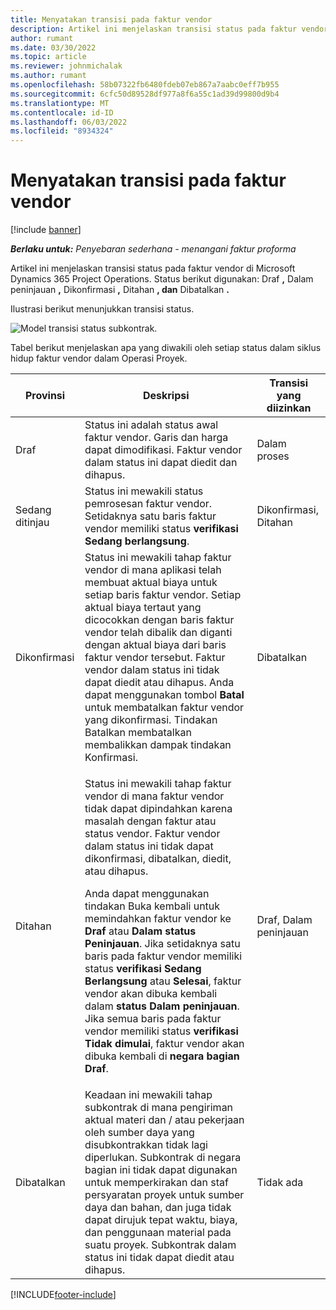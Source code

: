 ```yaml
---
title: Menyatakan transisi pada faktur vendor
description: Artikel ini menjelaskan transisi status pada faktur vendor di Microsoft Dynamics 365 Project Operations.
author: rumant
ms.date: 03/30/2022
ms.topic: article
ms.reviewer: johnmichalak
ms.author: rumant
ms.openlocfilehash: 58b07322fb6480fdeb07eb867a7aabc0eff7b955
ms.sourcegitcommit: 6cfc50d89528df977a8f6a55c1ad39d99800d9b4
ms.translationtype: MT
ms.contentlocale: id-ID
ms.lasthandoff: 06/03/2022
ms.locfileid: "8934324"
---
```

# <a name="state-transitions-on-a-vendor-invoice"></a>Menyatakan transisi pada faktur vendor

[!include [banner](../../includes/dataverse-preview.md)]

_**Berlaku untuk:** Penyebaran sederhana - menangani faktur proforma_

Artikel ini menjelaskan transisi status pada faktur vendor di Microsoft Dynamics 365 Project Operations. Status berikut digunakan: Draf **,** Dalam peninjauan **,** Dikonfirmasi **,** Ditahan **, dan** Dibatalkan **.**

Ilustrasi berikut menunjukkan transisi status.

![Model transisi status subkontrak.](../media/VI_State_Model.jpg)

Tabel berikut menjelaskan apa yang diwakili oleh setiap status dalam siklus hidup faktur vendor dalam Operasi Proyek.

| Provinsi | Deskripsi | Transisi yang diizinkan |
| --- | --- | --- |
| Draf | Status ini adalah status awal faktur vendor. Garis dan harga dapat dimodifikasi. Faktur vendor dalam status ini dapat diedit dan dihapus. | Dalam proses |
| Sedang ditinjau | Status ini mewakili status pemrosesan faktur vendor. Setidaknya satu baris faktur vendor memiliki status **verifikasi Sedang berlangsung**. | Dikonfirmasi, Ditahan |
| Dikonfirmasi | Status ini mewakili tahap faktur vendor di mana aplikasi telah membuat aktual biaya untuk setiap baris faktur vendor. Setiap aktual biaya tertaut yang dicocokkan dengan baris faktur vendor telah dibalik dan diganti dengan aktual biaya dari baris faktur vendor tersebut. Faktur vendor dalam status ini tidak dapat diedit atau dihapus. Anda dapat menggunakan tombol **Batal** untuk membatalkan faktur vendor yang dikonfirmasi. Tindakan Batalkan membatalkan membalikkan dampak tindakan Konfirmasi. | Dibatalkan |
| Ditahan | <p>Status ini mewakili tahap faktur vendor di mana faktur vendor tidak dapat dipindahkan karena masalah dengan faktur atau status vendor. Faktur vendor dalam status ini tidak dapat dikonfirmasi, dibatalkan, diedit, atau dihapus.</p><p>Anda dapat menggunakan tindakan Buka kembali untuk memindahkan faktur vendor ke **Draf** atau **Dalam status Peninjauan**. Jika setidaknya satu baris pada faktur vendor memiliki status **verifikasi Sedang Berlangsung** atau **Selesai**, faktur vendor akan dibuka kembali dalam **status Dalam peninjauan**. Jika semua baris pada faktur vendor memiliki status **verifikasi Tidak dimulai**, faktur vendor akan dibuka kembali di **negara bagian Draf**.</p> | Draf, Dalam peninjauan |
| Dibatalkan | Keadaan ini mewakili tahap subkontrak di mana pengiriman aktual materi dan / atau pekerjaan oleh sumber daya yang disubkontrakkan tidak lagi diperlukan. Subkontrak di negara bagian ini tidak dapat digunakan untuk memperkirakan dan staf persyaratan proyek untuk sumber daya dan bahan, dan juga tidak dapat dirujuk tepat waktu, biaya, dan penggunaan material pada suatu proyek. Subkontrak dalam status ini tidak dapat diedit atau dihapus. | Tidak ada |

[!INCLUDE[footer-include](../../includes/footer-banner.md)]
